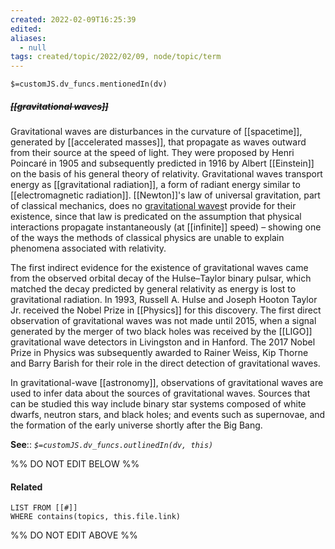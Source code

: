 ```yaml
---
created: 2022-02-09T16:25:39 
edited: 
aliases:
  - null
tags: created/topic/2022/02/09, node/topic/term
---
```

`$=customJS.dv_funcs.mentionedIn(dv)`

##### <s class="topic-title">[[gravitational waves]]</s>

Gravitational waves are disturbances in the curvature of [[spacetime]], generated by [[accelerated masses]], that propagate as waves outward from their source at the speed of light. They were proposed by Henri Poincaré in 1905 and subsequently predicted in 1916 by Albert [[Einstein]] on the basis of his general theory of relativity. Gravitational waves transport energy as [[gravitational radiation]], a form of radiant energy similar to [[electromagnetic radiation]]. [[Newton]]'s law of universal gravitation, part of classical mechanics, does no [gravitational waves](https://en.wikipedia.org/wiki/Gravitational%20wave)t provide for their existence, since that law is predicated on the assumption that physical interactions propagate instantaneously (at [[infinite]] speed) – showing one of the ways the methods of classical physics are unable to explain phenomena associated with relativity.

The first indirect evidence for the existence of gravitational waves came from the observed orbital decay of the Hulse–Taylor binary pulsar, which matched the decay predicted by general relativity as energy is lost to gravitational radiation. In 1993, Russell A. Hulse and Joseph Hooton Taylor Jr. received the Nobel Prize in [[Physics]] for this discovery. The first direct observation of gravitational waves was not made until 2015, when a signal generated by the merger of two black holes was received by the [[LIGO]] gravitational wave detectors in Livingston and in Hanford. The 2017 Nobel Prize in Physics was subsequently awarded to Rainer Weiss, Kip Thorne and Barry Barish for their role in the direct detection of gravitational waves.

In gravitational-wave [[astronomy]], observations of gravitational waves are used to infer data about the sources of gravitational waves. Sources that can be studied this way include binary star systems composed of white dwarfs, neutron stars, and black holes; and events such as supernovae, and the formation of the early universe shortly after the Big Bang.

**See**::
*`$=customJS.dv_funcs.outlinedIn(dv, this)`*

%% DO NOT EDIT BELOW %%

#### Related 

```dataview
LIST FROM [[#]]
WHERE contains(topics, this.file.link)
```
%% DO NOT EDIT ABOVE %%
